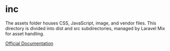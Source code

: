 # inc

The assets folder houses CSS, JavaScript, image, and vendor files. This directory is divided into dist and src subdirectories, managed by Laravel Mix for asset handling.

[Official Documentation](https://wp-blueprint.dev/documentation/themes/classic/theme-structure/assets/)
